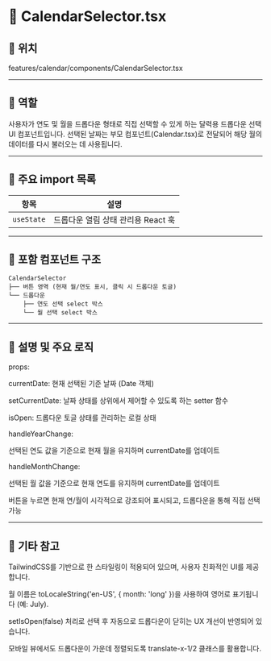 # 📄 CalendarSelector.tsx
## 📁 위치
features/calendar/components/CalendarSelector.tsx

---

## 🧭 역할
사용자가 연도 및 월을 드롭다운 형태로 직접 선택할 수 있게 하는 달력용 드롭다운 선택 UI 컴포넌트입니다.
선택된 날짜는 부모 컴포넌트(Calendar.tsx)로 전달되어 해당 월의 데이터를 다시 불러오는 데 사용됩니다.

---

## 🔗 주요 import 목록
| 항목         | 설명                     |
| ---------- | ---------------------- |
| `useState` | 드롭다운 열림 상태 관리용 React 훅 |


---

## 🧩 포함 컴포넌트 구조
```text
CalendarSelector
├── 버튼 영역 (현재 월/연도 표시, 클릭 시 드롭다운 토글)
└── 드롭다운
    ├── 연도 선택 select 박스
    └── 월 선택 select 박스
```
---    
## 📝 설명 및 주요 로직

props:

currentDate: 현재 선택된 기준 날짜 (Date 객체)

setCurrentDate: 날짜 상태를 상위에서 제어할 수 있도록 하는 setter 함수

isOpen: 드롭다운 토글 상태를 관리하는 로컬 상태

handleYearChange:

선택된 연도 값을 기준으로 현재 월을 유지하며 currentDate를 업데이트

handleMonthChange:

선택된 월 값을 기준으로 현재 연도를 유지하며 currentDate를 업데이트

버튼을 누르면 현재 연/월이 시각적으로 강조되어 표시되고, 드롭다운을 통해 직접 선택 가능

---

## 📌 기타 참고
TailwindCSS를 기반으로 한 스타일링이 적용되어 있으며, 사용자 친화적인 UI를 제공합니다.

월 이름은 toLocaleString('en-US', { month: 'long' })을 사용하여 영어로 표기됩니다 (예: July).

setIsOpen(false) 처리로 선택 후 자동으로 드롭다운이 닫히는 UX 개선이 반영되어 있습니다.

모바일 뷰에서도 드롭다운이 가운데 정렬되도록 translate-x-1/2 클래스를 활용합니다.